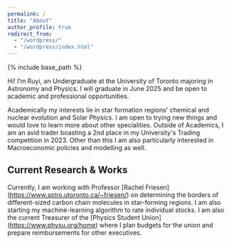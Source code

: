 ```yaml
---
permalink: /
title: "About"
author_profile: true
redirect_from: 
  - "/wordpress/"
  - "/wordpress/index.html"
---
```


{% include base_path %}

Hi! I’m Ruyi, an Undergraduate at the University of Toronto majoring in Astronomy and Physics. I will graduate in June 2025 and be open to academic and professional opportunities.

Academically my interests lie in star formation regions' chemical and nuclear evolution and Solar Physics. I am open to trying new things and would love to learn more about other specialities. Outside of Academics, I am an avid trader boasting a 2nd place in my University's Trading competition in 2023. Other than this I am also particularly interested in Macroeconomic policies and modelling as well.


## Current Research & Works
Currently, I am working with Professor [Rachel Friesen] (https://www.astro.utoronto.ca/~friesen/) on determining the borders of different-sized carbon chain molecules in star-forming regions. I am also starting my machine-learning algorithm to rate individual stocks. I am also the current Treasurer of the [Physics Student Union] (https://www.physu.org/home) where I plan budgets for the union and prepare reimbursements for other executives.
